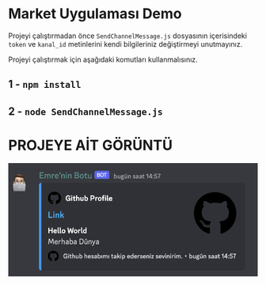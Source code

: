 # Market Uygulaması Demo

Projeyi çalıştırmadan önce `SendChannelMessage.js` dosyasının içerisindeki `token` ve `kanal_id` metinlerini kendi bilgileriniz değiştirmeyi unutmayınız.

Projeyi çalıştırmak için aşağıdaki komutları kullanmalısınız.
## 1 -  `npm install`
## 2 -  `node SendChannelMessage.js`

# PROJEYE AİT GÖRÜNTÜ
<img src="discord.png">  
